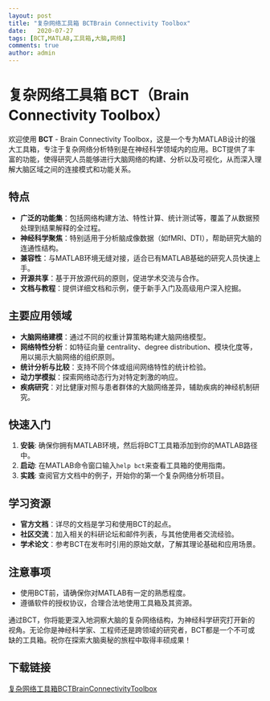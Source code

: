 ```yaml
---
layout: post
title: "复杂网络工具箱 BCTBrain Connectivity Toolbox"
date:   2020-07-27
tags: [BCT,MATLAB,工具箱,大脑,网络]
comments: true
author: admin
---
```

# 复杂网络工具箱 BCT（Brain Connectivity Toolbox）

欢迎使用 **BCT** - Brain Connectivity Toolbox，这是一个专为MATLAB设计的强大工具箱，专注于复杂网络分析特别是在神经科学领域内的应用。BCT提供了丰富的功能，使得研究人员能够进行大脑网络的构建、分析以及可视化，从而深入理解大脑区域之间的连接模式和功能关系。

## 特点

- **广泛的功能集**：包括网络构建方法、特性计算、统计测试等，覆盖了从数据预处理到结果解释的全过程。
- **神经科学聚焦**：特别适用于分析脑成像数据（如fMRI、DTI），帮助研究大脑的连通性结构。
- **兼容性**：与MATLAB环境无缝对接，适合已有MATLAB基础的研究人员快速上手。
- **开源共享**：基于开放源代码的原则，促进学术交流与合作。
- **文档与教程**：提供详细文档和示例，便于新手入门及高级用户深入挖掘。

## 主要应用领域

- **大脑网络建模**：通过不同的权重计算策略构建大脑网络模型。
- **网络特性分析**：如特征向量 centrality、degree distribution、模块化度等，用以揭示大脑网络的组织原则。
- **统计分析与比较**：支持不同个体或组间网络特性的统计检验。
- **动力学模拟**：探索网络动态行为对特定刺激的响应。
- **疾病研究**：对比健康对照与患者群体的大脑网络差异，辅助疾病的神经机制研究。

## 快速入门

1. **安装**: 确保你拥有MATLAB环境，然后将BCT工具箱添加到你的MATLAB路径中。
2. **启动**: 在MATLAB命令窗口输入`help bct`来查看工具箱的使用指南。
3. **实践**: 查阅官方文档中的例子，开始你的第一个复杂网络分析项目。

## 学习资源

- **官方文档**：详尽的文档是学习和使用BCT的起点。
- **社区交流**：加入相关的科研论坛和邮件列表，与其他使用者交流经验。
- **学术论文**：参考BCT在发布时引用的原始文献，了解其理论基础和应用场景。

## 注意事项

- 使用BCT前，请确保你对MATLAB有一定的熟悉程度。
- 遵循软件的授权协议，合理合法地使用工具箱及其资源。

通过BCT，你将能更深入地洞察大脑的复杂网络结构，为神经科学研究打开新的视角。无论你是神经科学家、工程师还是跨领域的研究者，BCT都是一个不可或缺的工具箱。祝你在探索大脑奥秘的旅程中取得丰硕成果！

## 下载链接

[复杂网络工具箱BCTBrainConnectivityToolbox](https://pan.quark.cn/s/f61466ac5e2b)